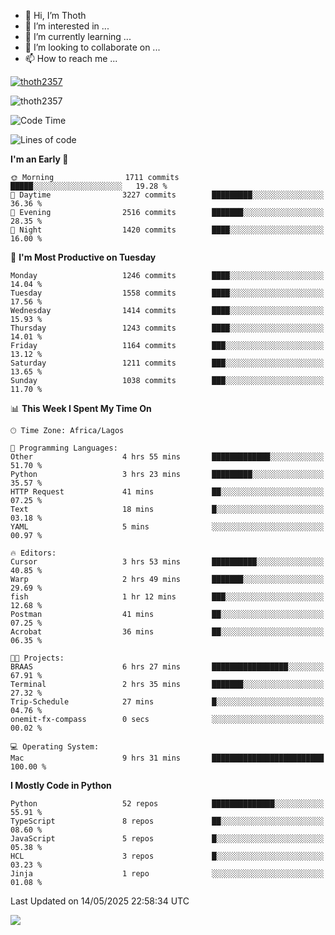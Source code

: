 <!---
thoth2357/thoth2357 is a ✨ special ✨ repository because its `README.md` (this file) appears on your GitHub profile.
You can click the Preview link to take a look at your changes.
--->

- 👋 Hi, I’m Thoth
- 👀 I’m interested in ...
- 🌱 I’m currently learning ...
- 💞️ I’m looking to collaborate on ...
- 📫 How to reach me ...


<p align="left"> <a href="https://github.com/ryo-ma/github-profile-trophy"><img src="https://github-profile-trophy.vercel.app/?username=thoth2357&theme=gruvbox&no-bg=true&no-frame=false&title=MultiLanguage,Commits,Repositories,Stars,Followers,PullRequest,Reviews,Issues" alt="thoth2357" /></a> </p>

<p align="left"> <img src="https://komarev.com/ghpvc/?username=thoth2357&label=Profile%20views&color=0e75b6&style=flat" alt="thoth2357" /> </p>

<!--START_SECTION:waka-->
![Code Time](http://img.shields.io/badge/Code%20Time-3%2C407%20hrs%2020%20mins-blue)

![Lines of code](https://img.shields.io/badge/From%20Hello%20World%20I%27ve%20Written-31.1%20million%20lines%20of%20code-blue)

**I'm an Early 🐤** 

```text
🌞 Morning                1711 commits        █████░░░░░░░░░░░░░░░░░░░░   19.28 % 
🌆 Daytime                3227 commits        █████████░░░░░░░░░░░░░░░░   36.36 % 
🌃 Evening                2516 commits        ███████░░░░░░░░░░░░░░░░░░   28.35 % 
🌙 Night                  1420 commits        ████░░░░░░░░░░░░░░░░░░░░░   16.00 % 
```
📅 **I'm Most Productive on Tuesday** 

```text
Monday                   1246 commits        ████░░░░░░░░░░░░░░░░░░░░░   14.04 % 
Tuesday                  1558 commits        ████░░░░░░░░░░░░░░░░░░░░░   17.56 % 
Wednesday                1414 commits        ████░░░░░░░░░░░░░░░░░░░░░   15.93 % 
Thursday                 1243 commits        ████░░░░░░░░░░░░░░░░░░░░░   14.01 % 
Friday                   1164 commits        ███░░░░░░░░░░░░░░░░░░░░░░   13.12 % 
Saturday                 1211 commits        ███░░░░░░░░░░░░░░░░░░░░░░   13.65 % 
Sunday                   1038 commits        ███░░░░░░░░░░░░░░░░░░░░░░   11.70 % 
```


📊 **This Week I Spent My Time On** 

```text
🕑︎ Time Zone: Africa/Lagos

💬 Programming Languages: 
Other                    4 hrs 55 mins       █████████████░░░░░░░░░░░░   51.70 % 
Python                   3 hrs 23 mins       █████████░░░░░░░░░░░░░░░░   35.57 % 
HTTP Request             41 mins             ██░░░░░░░░░░░░░░░░░░░░░░░   07.25 % 
Text                     18 mins             █░░░░░░░░░░░░░░░░░░░░░░░░   03.18 % 
YAML                     5 mins              ░░░░░░░░░░░░░░░░░░░░░░░░░   00.97 % 

🔥 Editors: 
Cursor                   3 hrs 53 mins       ██████████░░░░░░░░░░░░░░░   40.85 % 
Warp                     2 hrs 49 mins       ███████░░░░░░░░░░░░░░░░░░   29.69 % 
fish                     1 hr 12 mins        ███░░░░░░░░░░░░░░░░░░░░░░   12.68 % 
Postman                  41 mins             ██░░░░░░░░░░░░░░░░░░░░░░░   07.25 % 
Acrobat                  36 mins             ██░░░░░░░░░░░░░░░░░░░░░░░   06.35 % 

🐱‍💻 Projects: 
BRAAS                    6 hrs 27 mins       █████████████████░░░░░░░░   67.91 % 
Terminal                 2 hrs 35 mins       ███████░░░░░░░░░░░░░░░░░░   27.32 % 
Trip-Schedule            27 mins             █░░░░░░░░░░░░░░░░░░░░░░░░   04.76 % 
onemit-fx-compass        0 secs              ░░░░░░░░░░░░░░░░░░░░░░░░░   00.02 % 

💻 Operating System: 
Mac                      9 hrs 31 mins       █████████████████████████   100.00 % 
```

**I Mostly Code in Python** 

```text
Python                   52 repos            ██████████████░░░░░░░░░░░   55.91 % 
TypeScript               8 repos             ██░░░░░░░░░░░░░░░░░░░░░░░   08.60 % 
JavaScript               5 repos             █░░░░░░░░░░░░░░░░░░░░░░░░   05.38 % 
HCL                      3 repos             █░░░░░░░░░░░░░░░░░░░░░░░░   03.23 % 
Jinja                    1 repo              ░░░░░░░░░░░░░░░░░░░░░░░░░   01.08 % 
```




 Last Updated on 14/05/2025 22:58:34 UTC
<!--END_SECTION:waka-->
<!--![](http://github-profile-summary-cards.vercel.app/api/cards/profile-details?username=thoth2357&theme=2077)

![](http://github-profile-summary-cards.vercel.app/api/cards/stats?username=thoth2357&theme=2077)![](http://github-profile-summary-cards.vercel.app/api/cards/productive-time?username=thoth2357&theme=2077&utcOffset=8) -->
<img src="https://t.bkit.co/w_6789c39040b80.gif" />
